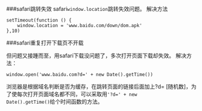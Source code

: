 ###safari跳转失效
safari<code>window.location</code>跳转失效问题。
解决方法
``````
setTimeout(function () {
	window.location = 'www.baidu.com/down/dom.apk'
},10)
``````

###safari重复打开下载页不开载

但问题又接踵而至，用safari下载没问题了，多次打开页面下载却失效。
解决方法：
```````
window.open('www.baidu.com?d=' + new Date().getTime())
```````
浏览器是根据域名判断是否为缓存，在跳转页面的链接后面加上?d= [随机数]，为了使每次打开页面域名都不同，可以采取用<code>'?d=' + new Date().getTime()</code>给个时间函数的方法。